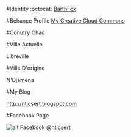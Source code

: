 #Identity
:octocat: [BarthFox](https://github.com/BarthFox)

#Behance Profile
[My Creative Cloud Commons](http://www.behance.net/behance)

#Conutry
Chad

#Ville Actuelle

Libreville

#Ville D'origine

N'Djamena

#My Blog

http://nticsert.blogspot.com

#Facebook Page

![alt Facebook](https://github.com/koffisani/github-rep-for-iai/blob/master/img/facebook-official.png) [@nticsert](https://www.facebook.com/nticsert)
